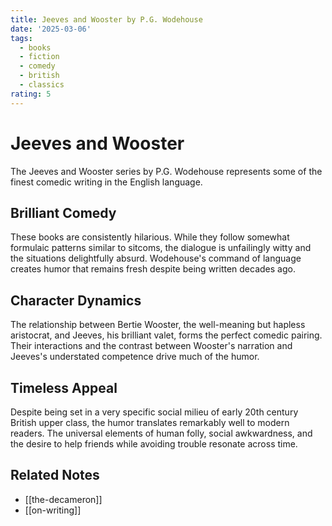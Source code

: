 ```yaml
---
title: Jeeves and Wooster by P.G. Wodehouse
date: '2025-03-06'
tags:
  - books
  - fiction
  - comedy
  - british
  - classics
rating: 5
---
```


# Jeeves and Wooster

The Jeeves and Wooster series by P.G. Wodehouse represents some of the finest comedic writing in the English language.

## Brilliant Comedy

These books are consistently hilarious. While they follow somewhat formulaic patterns similar to sitcoms, the dialogue is unfailingly witty and the situations delightfully absurd. Wodehouse's command of language creates humor that remains fresh despite being written decades ago.

## Character Dynamics

The relationship between Bertie Wooster, the well-meaning but hapless aristocrat, and Jeeves, his brilliant valet, forms the perfect comedic pairing. Their interactions and the contrast between Wooster's narration and Jeeves's understated competence drive much of the humor.

## Timeless Appeal

Despite being set in a very specific social milieu of early 20th century British upper class, the humor translates remarkably well to modern readers. The universal elements of human folly, social awkwardness, and the desire to help friends while avoiding trouble resonate across time.

## Related Notes

- [[the-decameron]]
- [[on-writing]]

